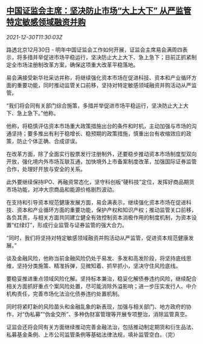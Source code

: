 <!--1640865663000-->
[中国证监会主席：坚决防止市场“大上大下” 从严监管特定敏感领域融资并购](https://cn.reuters.com/article/china-csrc-chairman-2022-regs-1230-idCNKBS2J90NE)
------

<div><i>2021-12-30T11:30:03Z</i></div><p>路透北京12月30日 - 明年中国证监会工作如何开展，证监会主席易会满周四表示，将多措并举促进市场平稳运行，坚决防止大上大下、急上急下；目前正抓紧制定全市场注册制改革方案，确保这项重大改革平稳落地。</p><p>易会满接受新华社采访并称，将继续强化资本市场在促进科技、资本和产业循环方面的重要功能，同时推动监管关口前移，坚持对特定敏感领域融资并购活动从严监管。</p><p>“我们将会同有关部门综合施策，多措并举促进市场平稳运行，坚决防止大上大下、急上急下。”他称。</p><p>他称，将稳慎评估资本市场重大政策措施出台的条件和时机，主动加强与市场的沟通坚持；要多推出有利于稳增长、稳预期的政策措施，慎重出台有收缩效应的政策，防止个体正确、合成谬误。</p><p>在改革方面，除了全面实行股票发行注册制外，还要稳步推动资本市场制度型双向开放，强化境内外市场互联互通，加快境外上市备案制度改革，加强国际证券监管合作，处理好开放与安全的关系。</p><p>此外要继续保持IPO、再融资常态化，坚守科创板“硬科技”定位，发挥好商品期货市场功能，对冲大宗商品和能源价格剧烈波动。</p><p>在支持和引导资本规范健康发展方面，易会满表示，继续强化资本市场在促进科技、资本和产业循环方面的重要功能，保护产权和知识产权；推动监管关口前移，各负其责，与相关方面共同建立健全有效控制资本消极作用的制度机制，为资本设置“红绿灯”，形成行业监管与证券监管的强大合力。</p><p>“同时，我们将坚持对特定敏感领域融资并购活动从严监管，促进资本规范健康发展。”</p><p>谈及金融风险，他称当前金融风险仍处于易发、多发和高发阶段，将坚持底线思维，坚持分类施策、精准拆弹，见微知着、抓早抓小，坚决守住风险底线。</p><p>要稳妥推进重点领域风险化解。坚持标本兼治，稳妥化解债券违约风险，继续配合相关方面抓好重点个案风险处置，尽可能消除外溢影响；进一步压实发行人、中介机构责任，完善市场化法治化债券违约处置机制。</p><p>同时将紧盯新的风险苗头和金融乱象的新表现，加强与相关部门、地方政府的协作，对“伪私募”“伪金交所”、多种伪财富管理等开展专项整治，消除监管真空。</p><p>证监会还将会同有关方面继续推动完善金融法治，包括推动制定期货和衍生品法、私募基金条例、上市公司监管条例等基础法律法规，填补监管空白。（完）</p>
